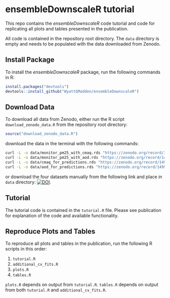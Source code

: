 # ensembleDownscaleR tutorial

This repo contains the *ensembleDownscaleR* code tutorial and code for replicating all plots and tables presented in the publication. 

All code is contained in the repository root directory. The `data` directory is empty and needs to be populated with the data downloaded from Zenodo.

## Install Package

To install the *ensembleDownscaleR* package, run the following commands in R:

```r
install.packages("devtools")
devtools::install_github("WyattGMadden/ensembleDownscaleR")
```


## Download Data

To download all data from Zenodo, either run the R script `download_zenodo_data.R` from the repository root directory:

```r
source("download_zenodo_data.R")
```

download the data in the terminal with the following commands:

```bash
curl -L -o data/monitor_pm25_with_cmaq.rds "https://zenodo.org/record/14996970/files/monitor_pm25_with_cmaq.rds?download=1"
curl -L -o data/monitor_pm25_with_aod.rds "https://zenodo.org/record/14996970/files/monitor_pm25_with_aod.rds?download=1"
curl -L -o data/cmaq_for_predictions.rds "https://zenodo.org/record/14996970/files/cmaq_for_predictions.rds?download=1"
curl -L -o data/aod_for_predictions.rds "https://zenodo.org/record/14996970/files/aod_for_predictions.rds?download=1"
```


or download the four datasets manually from the following link and place in `data` directory: [![DOI](https://zenodo.org/badge/DOI/10.5281/zenodo.14996970.svg)](https://doi.org/10.5281/zenodo.14996970).


## Tutorial

The tutorial code is contained in the `tutorial.R` file. Please see publication for explanation of the code and available functionality. 


## Reproduce Plots and Tables

To reproduce all plots and tables in the publication, run the following R scripts in this order:

1. `tutorial.R`
2. `additional_cv_fits.R`
3. `plots.R`
3. `tables.R`


`plots.R` depends on output from `tutorial.R`. `tables.R` depends on output from both `tutorial.R` and `additional_cv_fits.R`.

